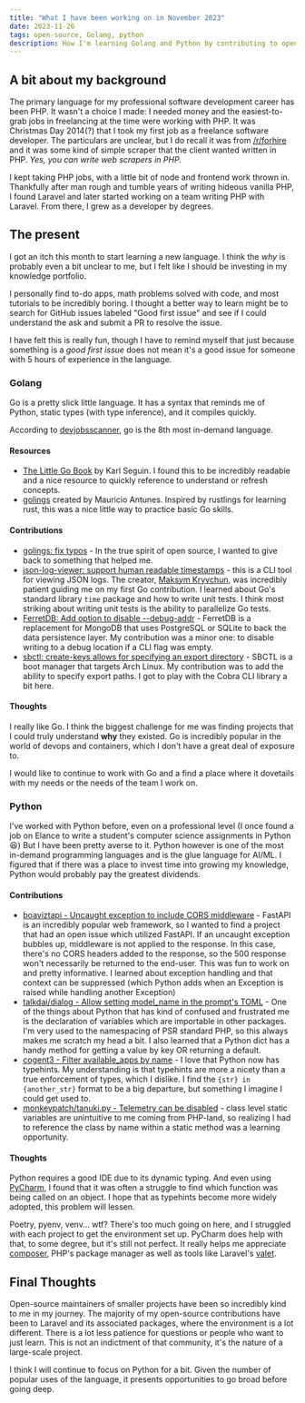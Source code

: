 ```yaml
---
title: "What I have been working on in November 2023"
date: 2023-11-26
tags: open-source, Golang, python
description: How I'm learning Golang and Python by contributing to open-source projects.
---
```


## A bit about my background

The primary language for my professional software development career has been PHP. It wasn't a choice I made: I needed money and the easiest-to-grab jobs in freelancing at the time
were working with PHP. It was Christmas Day 2014(?) that I took my first job as a freelance software developer.
The particulars are unclear, but I do recall it was from [/r/forhire](https://www.reddit.com/r/forhire/) and it was some kind of simple scraper that the client wanted written in PHP. *Yes, you can write web scrapers in PHP.* 

I kept taking PHP jobs, with a little bit of node and frontend work thrown in. Thankfully after man rough and tumble years of writing hideous vanilla PHP, I found Laravel and later started working on a team writing PHP with Laravel. From there, I grew as a developer by degrees.

## The present
I got an itch this month to start learning a new language. I think the _why_ is probably even a bit unclear to me, but I felt like I should be investing in my knowledge portfolio.

I personally find to-do apps, math problems solved with code, and most tutorials to be incredibly boring.  I thought a better way to learn might be to search for GitHub issues labeled "Good first issue" and see if I could understand the ask and submit a PR to resolve the issue.

I have felt this is really fun, though I have to remind myself that just because something is a _good first issue_ does not mean it's a good issue for someone with 5 hours of experience in the language.


### Golang
Go is a pretty slick little language. It has a syntax that reminds me of Python, static types (with type inference), and it compiles quickly.

According to [devjobsscanner](https://www.devjobsscanner.com/blog/top-8-most-demanded-programming-languages/), go is the 8th most in-demand language.

#### Resources
* [The Little Go Book](https://www.openmymind.net/assets/go/go.pdf) by Karl Seguin. I found this to be incredibly readable and a nice resource to quickly reference to understand or refresh concepts.
* [golings](https://github.com/mauricioabreu/golings) created by Mauricio Antunes. Inspired by rustlings for learning rust, this was a nice little way to practice basic Go skills.

#### Contributions
* [golings: fix typos](https://github.com/mauricioabreu/golings/pull/15) - In the true spirit of open source, I wanted to give back to something that helped me.
* [json-log-viewer: support human readable timestamps](https://github.com/hedhyw/json-log-viewer/pull/38) - this is a CLI tool for viewing JSON logs. The creator, [Maksym Kryvchun](https://github.com/hedhyw), was incredibly patient guiding me on my first Go contribution. I learned about Go's standard library `time` package and how to write unit tests. I think most striking about writing unit tests is the ability to parallelize Go tests.
* [FerretDB: Add option to disable --debug-addr](https://github.com/FerretDB/FerretDB/pull/3698) - FerretDB is a replacement for MongoDB that uses PostgreSQL or SQLite to back the data persistence layer. My contribution was a minor one: to disable writing to a debug location if a CLI flag was empty.
* [sbctl: create-keys allows for specifying an export directory](https://github.com/Foxboron/sbctl/pull/259) - SBCTL is a boot manager that targets Arch Linux. My contribution was to add the ability to specify export paths. I got to play with the Cobra CLI library a bit here.

#### Thoughts
I really like Go. I think the biggest challenge for me was finding projects that I could truly understand **why** they existed. Go is incredibly popular in the world of devops and containers, which I don't have a great deal of exposure to.

I would like to continue to work with Go and a find a place where it dovetails with my needs or the needs of the team I work on.


### Python
I've worked with Python before, even on a professional level (I once found a job on Elance to write a student's computer science assignments in Python 😆)
But I have been pretty averse to it. Python however is one of the most in-demand programming languages and is the glue language for AI/ML. I figured that if there
was a place to invest time into growing my knowledge, Python would probably pay the greatest dividends.

#### Contributions
* [boaviztapi - Uncaught exception to include CORS middleware](https://github.com/Boavizta/boaviztapi/pull/243) - FastAPI is an incredibly popular web framework, so I wanted to find a project that had an open issue which utilized FastAPI. If an uncaught exception bubbles up, middleware is not applied to the response. In this case, there's no CORS headers added to the response, so the 500 response won't necessarily be returned to the end-user. This was fun to work on and pretty informative. I learned about exception handling and that context can be suppressed (which Python adds when an Exception is raised while handling another Exception)
* [talkdai/dialog - Allow setting model_name in the prompt's TOML](https://github.com/talkdai/dialog/pull/51/files) - One of the things about Python that has kind of confused and frustrated me is the declaration of variables which are importable in other packages. I'm very used to the namespacing of PSR standard PHP, so this always makes me scratch my head a bit. I also learned that a Python dict has a handy method for getting a value by key OR returning a default.
* [cogent3 - Filter available_apps by name](https://github.com/cogent3/cogent3/pull/1637/files) - I love that Python now has typehints. My understanding is that typehints are more a nicety than a true enforcement of types, which I dislike. I find the `{str} in {another_str}` format to be a big departure, but something I imagine I could get used to.
* [monkeypatch/tanuki.py - Telemetry can be disabled](https://github.com/monkeypatch/tanuki.py/pull/90) - class level static variables are unintuitive to me coming from PHP-land, so realizing I had to reference the class by name within a static method was a learning opportunity.

#### Thoughts
Python requires a good IDE due to its dynamic typing. And even using [PyCharm](https://www.jetbrains.com/pycharm/), I found that it was often a struggle to find which function was being called on an object. I hope that as typehints become more widely adopted, this problem will lessen.

Poetry, pyenv, venv... wtf? There's too much going on here, and I struggled with each project to get the environment set up. PyCharm does help with that, to some degree, but it's still not perfect. It really helps me appreciate [composer](https://getcomposer.org/), PHP's package manager as well as tools like Laravel's [valet](https://laravel.com/docs/10.x/valet).


## Final Thoughts
Open-source maintainers of smaller projects have been so incredibly kind to me in my journey.
The majority of my open-source contributions have been to Laravel and its associated packages, where the environment is a lot different.
There is a lot less patience for questions or people who want to just learn. This is not an indictment of that community, it's the nature of a large-scale project.

I think I will continue to focus on Python for a bit. Given the number of popular uses of the language, it presents opportunities to go broad before going deep.
